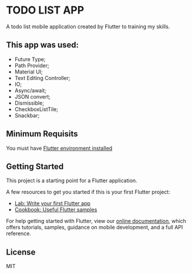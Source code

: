 # TODO LIST APP
A todo list mobile application created by Flutter to training my skills.

## This app was used:
* Future Type;
* Path Provider;
* Material UI;
* Text Editing Controller;
* IO;
* Async/await;
* JSON convert;
* Dismissible;
* CheckboxListTile;
* Snackbar;

## Minimum Requisits  
You must have [Flutter environment installed](https://flutter.dev/docs/get-started/install) 

## Getting Started

This project is a starting point for a Flutter application.

A few resources to get you started if this is your first Flutter project:

- [Lab: Write your first Flutter app](https://flutter.dev/docs/get-started/codelab)
- [Cookbook: Useful Flutter samples](https://flutter.dev/docs/cookbook)

For help getting started with Flutter, view our
[online documentation](https://flutter.dev/docs), which offers tutorials,
samples, guidance on mobile development, and a full API reference.


## License
MIT
